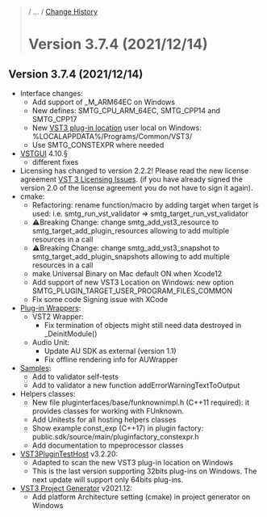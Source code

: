 >/ ... / [Change History](../Index.md)
>
># Version 3.7.4 (2021/12/14)

## Version 3.7.4 (2021/12/14)

- Interface changes:
    - Add support of _M_ARM64EC on Windows
    - New defines: SMTG_CPU_ARM_64EC, SMTG_CPP14 and SMTG_CPP17
    - New [VST3 plug-in location](../Locations+Format/Plugin+Locations.md) user local on Windows: %LOCALAPPDATA%/Programs/Common/VST3/
    - Use SMTG_CONSTEXPR where needed
- [VSTGUI](/pages/What+is+the+VST+3+SDK/VSTGUI.md) 4.10.§
    - different fixes
- Licensing has changed to version 2.2.2! Please read the new license agreement [VST 3 Licensing Issues](/pages/VST+3+Licensing/Index.md). (if you have already signed the version 2.0 of the license agreement you do not have to sign it again).
- cmake:
    - Refactoring: rename function/macro by adding target when target   is used: i.e. smtg_run_vst_validator =>   smtg_target_run_vst_validator
    - ⚠️Breaking Change: change smtg_add_vst3_resource to   smtg_target_add_plugin_resources allowing to add multiple     resources in a call
    - ⚠️Breaking Change: change smtg_add_vst3_snapshot to   smtg_target_add_plugin_snapshots allowing to add multiple     resources in a call
    - make Universal Binary on Mac default ON when Xcode12
    - Add support of new VST3 Location on Windows: new option SMTG_PLUGIN_TARGET_USER_PROGRAM_FILES_COMMON
    - Fix some code Signing issue with XCode
- [Plug-in Wrappers](/pages/What+is+the+VST+3+SDK/Wrappers/Index.md):
    - VST2 Wrapper:
        - Fix termination of objects might still need data destroyed in _DeinitModule()
    - Audio Unit:
        - Update AU SDK as external (version 1.1)
        - Fix offline rendering info for AUWrapper
- [Samples](/pages/What+is+the+VST+3+SDK/Plug-in+Examples.md):
    - Add to validator self-tests
    - Add to validator a new function addErrorWarningTextToOutput
- Helpers classes:
    - New file pluginterfaces/base/funknownimpl.h (C++11 required): it provides classes for working with FUnknown.
    - Add Unitests for all hosting helpers classes
    - Show example const_exp (C++17) in plugin factory: public.sdk/source/main/pluginfactory_constexpr.h
    - Add documentation to mpeprocessor classes
- [VST3PluginTestHost](/pages/What+is+the+VST+3+SDK/Plug-in+Test+Host.md) v3.2.20:
    - Adapted to scan the new VST3 plug-in location on Windows
    - This is the last version supporting 32bits plug-ins on Windows. The next update will support only 64bits plug-ins.
- [VST3 Project Generator](/pages/What+is+the+VST+3+SDK/Project+Generator.md) v2021.12:
    - Add platform Architecture setting (cmake) in project generator on Windows